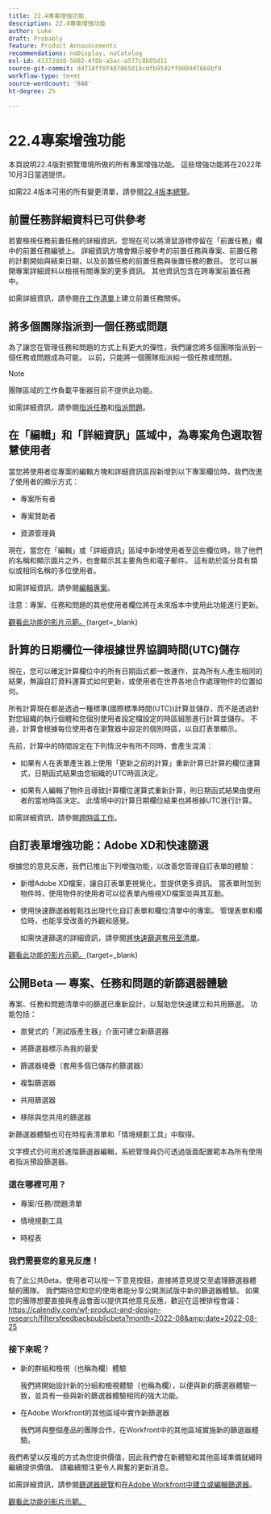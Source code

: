 ```yaml
---
title: 22.4專案增強功能
description: 22.4專案增強功能
author: Luke
draft: Probably
feature: Product Announcements
recommendations: noDisplay, noCatalog
exl-id: 41372dd8-5002-4f8b-a5ac-a577c8b05d11
source-git-commit: dd718ff8f497065018cdfb9592ff0804d7668bf8
workflow-type: tm+mt
source-wordcount: '948'
ht-degree: 2%

---
```


# 22.4專案增強功能

本頁說明22.4版對預覽環境所做的所有專案增強功能。 這些增強功能將在2022年10月3日當週提供。

如需22.4版本可用的所有變更清單，請參閱[22.4版本總覽](/help/quicksilver/product-announcements/product-releases/22.4-release-activity/22-4-release-overview.md)。

## 前置任務詳細資料已可供參考

若要檢視任務前置任務的詳細資訊，您現在可以將滑鼠游標停留在「前置任務」欄中的前置任務編號上。 詳細資訊方塊會顯示被參考的前置任務與專案、前置任務的計劃開始與結束日期，以及前置任務的前置任務與後置任務的數目。 您可以展開專案詳細資料以檢視有關專案的更多資訊。 其他資訊包含在跨專案前置任務中。

如需詳細資訊，請參閱[在工作清單](/help/quicksilver/manage-work/tasks/use-prdcssrs/create-predecessors-on-task-list.md)上建立前置任務關係。

## 將多個團隊指派到一個任務或問題

為了讓您在管理任務和問題的方式上有更大的彈性，我們讓您將多個團隊指派到一個任務或問題成為可能。 以前，只能將一個團隊指派給一個任務或問題。

>[!NOTE]
>
>團隊區域的工作負載平衡器目前不提供此功能。

如需詳細資訊，請參閱[指派任務](/help/quicksilver/manage-work/tasks/assign-tasks/assign-tasks.md)和[指派問題](/help/quicksilver/manage-work/issues/manage-issues/assign-issues.md)。

## 在「編輯」和「詳細資訊」區域中，為專案角色選取智慧使用者

當您將使用者從專案的編輯方塊和詳細資訊區段新增到以下專案欄位時，我們改進了使用者的顯示方式：

* 專案所有者

* 專案贊助者

* 資源管理員

現在，當您在「編輯」或「詳細資訊」區域中新增使用者至這些欄位時，除了他們的名稱和顯示圖片之外，也會顯示其主要角色和電子郵件。 這有助於區分具有類似或相同名稱的多位使用者。

如需詳細資訊，請參閱[編輯專案](/help/quicksilver/manage-work/projects/manage-projects/edit-projects.md)。

注意：專案、任務和問題的其他使用者欄位將在未來版本中使用此功能進行更新。

[觀看此功能的影片示範。](https://video.tv.adobe.com/v/3412390/){target=_blank}

## 計算的日期欄位一律根據世界協調時間(UTC)儲存

現在，您可以確定計算欄位中的所有日期函式都一致運作，並為所有人產生相同的結果，無論自訂資料運算式如何更新，或使用者在世界各地合作處理物件的位置如何。

所有計算現在都是透過一種標準(國際標準時間(UTC))計算並儲存，而不是透過針對您組織的執行個體和您個別使用者設定檔設定的時區組態進行計算並儲存。 不過，計算會根據每位使用者在瀏覽器中設定的個別時區，以自訂表單顯示。

先前，計算中的時間設定在下列情況中有所不同時，會產生混淆：

* 如果有人在表單產生器上使用「更新之前的計算」重新計算已計算的欄位運算式，日期函式結果由您組織的UTC時區決定。

* 如果有人編輯了物件且導致計算欄位運算式重新計算，則日期函式結果由使用者的當地時區決定。 此情境中的計算日期欄位結果也將根據UTC進行計算。

如需詳細資訊，請參閱[跨時區工作](/help/quicksilver/workfront-basics/tips-tricks-and-troubleshooting/working-across-timezones.md)。

## 自訂表單增強功能：Adobe XD和快速篩選

根據您的意見反應，我們已推出下列增強功能，以改善您管理自訂表單的體驗：

* 新增Adobe XD檔案，讓自訂表單更視覺化，並提供更多資訊。 當表單附加到物件時，使用物件的使用者可以從表單內檢視XD檔案並與其互動。


* 使用快速篩選器輕鬆找出現代化自訂表單和欄位清單中的專案。 管理表單和欄位時，也能享受改善的外觀和感覺。

  如需快速篩選的詳細資訊，請參閱[將快速篩選套用至清單](/help/quicksilver/workfront-basics/navigate-workfront/use-lists/apply-quick-filter-list.md)。

[觀看此功能的影片示範。](https://video.tv.adobe.com/v/3412469/){target=_blank}

## 公開Beta — 專案、任務和問題的新篩選器體驗

專案、任務和問題清單中的篩選已重新設計，以幫助您快速建立和共用篩選。 功能包括：

* 直覺式的「測試版產生器」介面可建立新篩選器

* 將篩選器標示為我的最愛

* 篩選器棧疊（套用多個已儲存的篩選器）

* 複製篩選器

* 共用篩選器

* 移除與您共用的篩選器


新篩選器體驗也可在時程表清單和「情境規劃工具」中取得。

文字模式仍可用於進階篩選器編輯，系統管理員仍可透過版面配置範本為所有使用者指派預設篩選器。

### 這在哪裡可用？

* 專案/任務/問題清單

* 情境規劃工具

* 時程表


### 我們需要您的意見反應！

有了此公共Beta，使用者可以按一下意見按鈕，直接將意見提交至處理篩選器體驗的團隊。 我們期待您和您的使用者能分享公開測試版中新的篩選器體驗。 如果您的團隊想要直接與產品會面以提供其他意見反應，歡迎在這裡排程會議： https://calendly.com/wf-product-and-design-research/filtersfeedbackpublicbeta?month=2022-08&amp;date=2022-08-25

### 接下來呢？

* 新的群組和檢視（也稱為欄）體驗

  我們將開始設計新的分組和檢視體驗（也稱為欄），以便與新的篩選器體驗一致，並具有一些與新的篩選器體驗相同的強大功能。

* 在Adobe Workfront的其他區域中實作新篩選器

  我們將與整個產品的團隊合作，在Workfront中的其他區域實施新的篩選器體驗。


我們希望以反複的方式為您提供價值，因此我們會在新體驗和其他區域準備就緒時繼續提供價值。 請繼續關注更令人興奮的更新消息。

如需詳細資訊，請參閱[篩選器總覽](/help/quicksilver/reports-and-dashboards/reports/reporting-elements/filters-overview.md)和[在Adobe Workfront中建立或編輯篩選器](/help/quicksilver/reports-and-dashboards/reports/reporting-elements/create-filters.md)。

[觀看此功能的影片示範。](https://video.tv.adobe.com/v/3412391/)
